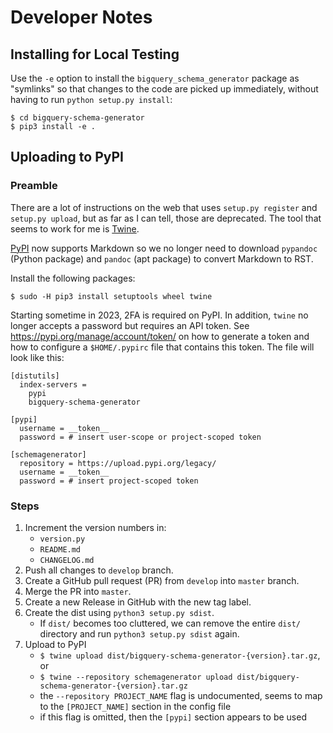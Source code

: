 # Developer Notes

## Installing for Local Testing

Use the `-e` option to install the `bigquery_schema_generator` package
as "symlinks" so that changes to the code are picked up immediately,
without having to run `python setup.py install`:
```
$ cd bigquery-schema-generator
$ pip3 install -e .
```

## Uploading to PyPI

### Preamble

There are a lot of instructions on the web that uses
`setup.py register` and `setup.py upload`, but as far as I can tell,
those are deprecated. The tool that seems to work for me is
[Twine](https://github.com/pypa/twine).

[PyPI](https://pypi.python.org/pypi) now supports Markdown so we no longer need
to download `pypandoc` (Python package) and `pandoc` (apt package) to convert
Markdown to RST.

Install the following packages:
```
$ sudo -H pip3 install setuptools wheel twine
```

Starting sometime in 2023, 2FA is required on PyPI. In addition, `twine` no
longer accepts a password but requires an API token. See
https://pypi.org/manage/account/token/ on how to generate a token and how to
configure a `$HOME/.pypirc` file that contains this token. The file will look
like this:

```
[distutils]
  index-servers =
    pypi
    bigquery-schema-generator

[pypi]
  username = __token__
  password = # insert user-scope or project-scoped token

[schemagenerator]
  repository = https://upload.pypi.org/legacy/
  username = __token__
  password = # insert project-scoped token
```

### Steps

1. Increment the version numbers in:
    - `version.py`
    - `README.md`
    - `CHANGELOG.md`
1. Push all changes to `develop` branch.
1. Create a GitHub pull request (PR) from `develop` into `master` branch.
1. Merge the PR into `master`.
1. Create a new Release in GitHub with the new tag label.
1. Create the dist using `python3 setup.py sdist`.
    - If `dist/` becomes too cluttered, we can remove the entire `dist/`
      directory and run `python3 setup.py sdist` again.
1. Upload to PyPI
    - `$ twine upload dist/bigquery-schema-generator-{version}.tar.gz`, or
    - `$ twine --repository schemagenerator upload
      dist/bigquery-schema-generator-{version}.tar.gz`
    - the `--repository PROJECT_NAME` flag is undocumented, seems to map to the
      `[PROJECT_NAME]` section in the config file
    - if this flag is omitted, then the `[pypi]` section appears to be used
